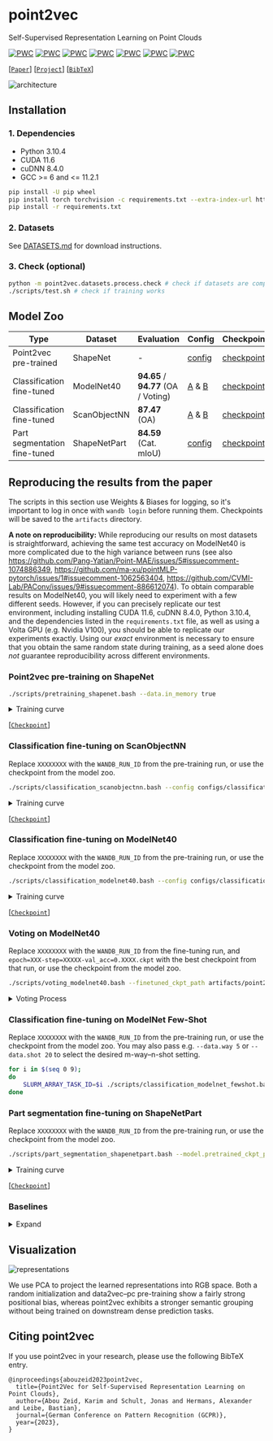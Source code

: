 # point2vec

Self-Supervised Representation Learning on Point Clouds

[![PWC](https://img.shields.io/endpoint.svg?url=https://paperswithcode.com/badge/point2vec-for-self-supervised-representation/3d-point-cloud-classification-on-modelnet40)](https://paperswithcode.com/sota/3d-point-cloud-classification-on-modelnet40?p=point2vec-for-self-supervised-representation)
[![PWC](https://img.shields.io/endpoint.svg?url=https://paperswithcode.com/badge/point2vec-for-self-supervised-representation/3d-point-cloud-classification-on-scanobjectnn)](https://paperswithcode.com/sota/3d-point-cloud-classification-on-scanobjectnn?p=point2vec-for-self-supervised-representation)
[![PWC](https://img.shields.io/endpoint.svg?url=https://paperswithcode.com/badge/point2vec-for-self-supervised-representation/3d-part-segmentation-on-shapenet-part)](https://paperswithcode.com/sota/3d-part-segmentation-on-shapenet-part?p=point2vec-for-self-supervised-representation)
[![PWC](https://img.shields.io/endpoint.svg?url=https://paperswithcode.com/badge/point2vec-for-self-supervised-representation/few-shot-3d-point-cloud-classification-on-3)](https://paperswithcode.com/sota/few-shot-3d-point-cloud-classification-on-3?p=point2vec-for-self-supervised-representation)
[![PWC](https://img.shields.io/endpoint.svg?url=https://paperswithcode.com/badge/point2vec-for-self-supervised-representation/few-shot-3d-point-cloud-classification-on-4)](https://paperswithcode.com/sota/few-shot-3d-point-cloud-classification-on-4?p=point2vec-for-self-supervised-representation)
[![PWC](https://img.shields.io/endpoint.svg?url=https://paperswithcode.com/badge/point2vec-for-self-supervised-representation/few-shot-3d-point-cloud-classification-on-1)](https://paperswithcode.com/sota/few-shot-3d-point-cloud-classification-on-1?p=point2vec-for-self-supervised-representation)
[![PWC](https://img.shields.io/endpoint.svg?url=https://paperswithcode.com/badge/point2vec-for-self-supervised-representation/few-shot-3d-point-cloud-classification-on-2)](https://paperswithcode.com/sota/few-shot-3d-point-cloud-classification-on-2?p=point2vec-for-self-supervised-representation)

[[`Paper`](https://arxiv.org/abs/2303.16570)] [[`Project`](https://point2vec.ka.codes)] [[`BibTeX`](#citing-point2vec)]

![architecture](https://user-images.githubusercontent.com/7303830/229210206-3df19b2c-f0bf-46ee-b0c2-d1ec1a3123d4.png)

## Installation

### 1. Dependencies

- Python 3.10.4
- CUDA 11.6
- cuDNN 8.4.0
- GCC >= 6 and <= 11.2.1

```bash
pip install -U pip wheel
pip install torch torchvision -c requirements.txt --extra-index-url https://download.pytorch.org/whl/cu116
pip install -r requirements.txt
```

### 2. Datasets

See [DATASETS.md](DATASETS.md) for download instructions.

### 3. Check (optional)

```bash
python -m point2vec.datasets.process.check # check if datasets are complete
./scripts/test.sh # check if training works
```

## Model Zoo

| Type                         | Dataset      | Evaluation                          | Config                                                                                       | Checkpoint                                                                                                                                    |
| ---------------------------- | ------------ | ----------------------------------- | -------------------------------------------------------------------------------------------- | --------------------------------------------------------------------------------------------------------------------------------------------- |
| Point2vec pre-trained        | ShapeNet     | -                                   | [config](configs/pretraining/shapenet.yaml)                                                  | [checkpoint](https://github.com/kabouzeid/point2vec/releases/download/paper/pre_point2vec-epoch.799-step.64800.ckpt)                          |
| Classification fine-tuned    | ModelNet40   | **94.65** / **94.77** (OA / Voting) | [A](configs/classification/modelnet40.yaml) & [B](configs/classification/_pretrained.yaml)   | [checkpoint](https://github.com/kabouzeid/point2vec/releases/download/paper/fine_modelnet40-epoch.125-step.38682-val_acc.0.9465.ckpt)         |
| Classification fine-tuned    | ScanObjectNN | **87.47** (OA)                      | [A](configs/classification/scanobjectnn.yaml) & [B](configs/classification/_pretrained.yaml) | [checkpoint](https://github.com/kabouzeid/point2vec/releases/download/paper/fine_scanobjectnn-epoch.146-step.52332-val_acc.0.8747.ckpt)       |
| Part segmentation fine-tuned | ShapeNetPart | **84.59** (Cat. mIoU)               | [config](configs/part_segmentation/shapenetpart.yaml)                                        | [checkpoint](https://github.com/kabouzeid/point2vec/releases/download/paper/fine_shapenetpart-epoch.288-step.252586-val_cat_miou.0.8459.ckpt) |

## Reproducing the results from the paper

The scripts in this section use Weights & Biases for logging, so it's important to log in once with `wandb login` before running them.
Checkpoints will be saved to the `artifacts` directory.

**A note on reproducibility:**
While reproducing our results on most datasets is straightforward, achieving the same test accuracy on ModelNet40 is more complicated due to the high variance between runs (see also https://github.com/Pang-Yatian/Point-MAE/issues/5#issuecomment-1074886349, https://github.com/ma-xu/pointMLP-pytorch/issues/1#issuecomment-1062563404, https://github.com/CVMI-Lab/PAConv/issues/9#issuecomment-886612074).
To obtain comparable results on ModelNet40, you will likely need to experiment with a few different seeds.
However, if you can precisely replicate our test environment, including installing CUDA 11.6, cuDNN 8.4.0, Python 3.10.4, and the dependencies listed in the `requirements.txt` file, as well as using a Volta GPU (e.g. Nvidia V100), you should be able to replicate our experiments exactly.
Using our _exact_ environment is necessary to ensure that you obtain the same random state during training, as a seed alone does _not_ guarantee reproducibility across different environments.

### Point2vec pre-training on ShapeNet

```bash
./scripts/pretraining_shapenet.bash --data.in_memory true
```

<details>
<summary>Training curve</summary>

![pre-training](https://user-images.githubusercontent.com/7303830/230649527-8ccd2af9-6c3f-4495-8c58-5854aa2a3304.png)

</details>

[[`Checkpoint`](https://github.com/kabouzeid/point2vec/releases/download/paper/pre_point2vec-epoch.799-step.64800.ckpt)]

### Classification fine-tuning on ScanObjectNN

Replace `XXXXXXXX` with the `WANDB_RUN_ID` from the pre-training run, or use the checkpoint from the model zoo.

```bash
./scripts/classification_scanobjectnn.bash --config configs/classification/_pretrained.yaml --model.pretrained_ckpt_path artifacts/point2vec-Pretraining-ShapeNet/XXXXXXXX/checkpoints/epoch=799-step=64800.ckpt
```

<details>
<summary>Training curve</summary>

![scanobjectnn](https://user-images.githubusercontent.com/7303830/230649569-b68d5389-3164-4b51-a31c-e512c3d9234b.png)

</details>

[[`Checkpoint`](https://github.com/kabouzeid/point2vec/releases/download/paper/fine_scanobjectnn-epoch.146-step.52332-val_acc.0.8747.ckpt)]

### Classification fine-tuning on ModelNet40

Replace `XXXXXXXX` with the `WANDB_RUN_ID` from the pre-training run, or use the checkpoint from the model zoo.

```bash
./scripts/classification_modelnet40.bash --config configs/classification/_pretrained.yaml --model.pretrained_ckpt_path artifacts/point2vec-Pretraining-ShapeNet/XXXXXXXX/checkpoints/epoch=799-step=64800.ckpt --seed_everything 1
```

<details>
<summary>Training curve</summary>

![modelnet40](https://user-images.githubusercontent.com/7303830/230651790-3fa5c959-5a7f-4e35-b219-1424a21b9c2d.png)

</details>

[[`Checkpoint`](https://github.com/kabouzeid/point2vec/releases/download/paper/fine_modelnet40-epoch.125-step.38682-val_acc.0.9465.ckpt)]

### Voting on ModelNet40

Replace `XXXXXXXX` with the `WANDB_RUN_ID` from the fine-tuning run, and `epoch=XXX-step=XXXXX-val_acc=0.XXXX.ckpt` with the best checkpoint from that run, or use the checkpoint from the model zoo.

```bash
./scripts/voting_modelnet40.bash --finetuned_ckpt_path artifacts/point2vec-Pretraining-ShapeNet/XXXXXXXX/checkpoints/epoch=XXX-step=XXXXX-val_acc=0.XXXX.ckpt
```

<details>
<summary>Voting Process</summary>

![voting](https://user-images.githubusercontent.com/7303830/230651975-d356919d-b1ba-40a8-9d92-60b107f10e8d.png)

</details>

### Classification fine-tuning on ModelNet Few-Shot

Replace `XXXXXXXX` with the `WANDB_RUN_ID` from the pre-training run, or use the checkpoint from the model zoo.
You may also pass e.g. `--data.way 5` or `--data.shot 20` to select the desired m-way&ndash;n-shot setting.

```bash
for i in $(seq 0 9);
do
    SLURM_ARRAY_TASK_ID=$i ./scripts/classification_modelnet_fewshot.bash --model.pretrained_ckpt_path artifacts/point2vec-Pretraining-ShapeNet/XXXXXXXX/checkpoints/epoch=799-step=64800.ckpt
done
```

### Part segmentation fine-tuning on ShapeNetPart

Replace `XXXXXXXX` with the `WANDB_RUN_ID` from the pre-training run, or use the checkpoint from the model zoo.

```bash
./scripts/part_segmentation_shapenetpart.bash --model.pretrained_ckpt_path artifacts/point2vec-Pretraining-ShapeNet/XXXXXXXX/checkpoints/epoch=799-step=64800.ckpt
```

<details>
<summary>Training curve</summary>

![shapenetpart](https://user-images.githubusercontent.com/7303830/230651811-bd029146-aa30-4903-b011-5a0a8475cdda.png)

</details>

[[`Checkpoint`](https://github.com/kabouzeid/point2vec/releases/download/paper/fine_shapenetpart-epoch.288-step.252586-val_cat_miou.0.8459.ckpt)]

### Baselines

<details>

<summary>Expand</summary>

#### Data2vec&ndash;pc

Replace the pre-training step with:

```bash
./scripts/pretraining_shapenet.bash --data.in_memory true --model.learning_rate 2e-3 --model.decoder false --trainer.devices 2 --data.batch_size 1024 --model.fix_estimated_stepping_batches 16000
```

If you only have a single GPU (and enough VRAM), you may replace `--trainer.devices 2 --data.batch_size 1024 --model.fix_estimated_stepping_batches 16000` with `--data.batch_size 2048`.

[[`Checkpoint`](https://github.com/kabouzeid/point2vec/releases/download/paper/pre_data2vec-epoch.799-step.16000.ckpt)]

#### From scratch

Skip the pre-training step, and omit all occurences of `--config configs/classification/_pretrained.yaml` and `--model.pretrained_ckpt_path ...`.

</details>

## Visualization

![representations](https://user-images.githubusercontent.com/7303830/230671271-b8bb7dbb-1d21-4391-93f9-631d645587c0.png)

We use PCA to project the learned representations into RGB space.
Both a random initialization and data2vec&ndash;pc pre-training show a fairly strong positional bias, whereas point2vec exhibits a stronger semantic grouping without being trained on downstream dense prediction tasks.

## Citing point2vec

If you use point2vec in your research, please use the following BibTeX entry.

```
@inproceedings{abouzeid2023point2vec,
  title={Point2Vec for Self-Supervised Representation Learning on Point Clouds},
  author={Abou Zeid, Karim and Schult, Jonas and Hermans, Alexander and Leibe, Bastian},
  journal={German Conference on Pattern Recognition (GCPR)},
  year={2023},
}
```
